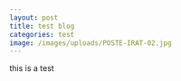 ```yaml
---
layout: post
title: test blog
categories: test
image: /images/uploads/POSTE-IRAT-02.jpg
---
```

this is a test
